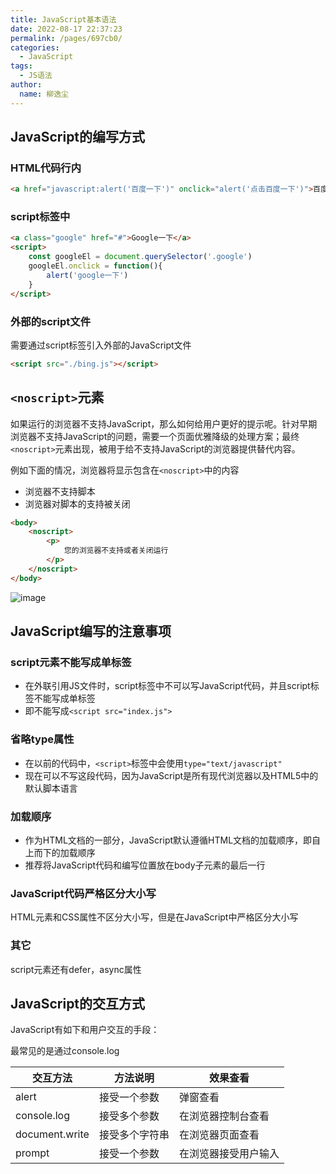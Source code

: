 ```yaml
---
title: JavaScript基本语法
date: 2022-08-17 22:37:23
permalink: /pages/697cb0/
categories:
  - JavaScript
tags:
  - JS语法
author: 
  name: 柳逸尘
---
```


## JavaScript的编写方式

### HTML代码行内

```html
<a href="javascript:alert('百度一下')" onclick="alert('点击百度一下')">百度一下</a>
```

### script标签中

```html
<a class="google" href="#">Google一下</a>
<script>
	const googleEl = document.querySelector('.google')
    googleEl.onclick = function(){
        alert('google一下')
    }
</script>
```

### 外部的script文件

需要通过script标签引入外部的JavaScript文件

```html
<script src="./bing.js"></script>
```

## `<noscript>`元素

如果运行的浏览器不支持JavaScript，那么如何给用户更好的提示呢。针对早期浏览器不支持JavaScript的问题，需要一个页面优雅降级的处理方案；最终`<noscript>`元素出现，被用于给不支持JavaScript的浏览器提供替代内容。

例如下面的情况，浏览器将显示包含在`<noscript>`中的内容

- 浏览器不支持脚本
- 浏览器对脚本的支持被关闭

```html
<body>
    <noscript>
    	<p>
            您的浏览器不支持或者关闭运行
        </p>
    </noscript>
</body>
```

![image](https://cdn.staticaly.com/gh/liuyichens/blog_img@main/image.5yml2gbh2as0.webp)

## JavaScript编写的注意事项

### script元素不能写成单标签

- 在外联引用JS文件时，script标签中不可以写JavaScript代码，并且script标签不能写成单标签
- 即不能写成`<script src="index.js">`

### 省略type属性

- 在以前的代码中，`<script>`标签中会使用`type="text/javascript"`
- 现在可以不写这段代码，因为JavaScript是所有现代浏览器以及HTML5中的默认脚本语言

### 加载顺序

- 作为HTML文档的一部分，JavaScript默认遵循HTML文档的加载顺序，即自上而下的加载顺序
- 推荐将JavaScript代码和编写位置放在body子元素的最后一行

### JavaScript代码严格区分大小写

HTML元素和CSS属性不区分大小写，但是在JavaScript中严格区分大小写

### 其它

script元素还有defer，async属性



## JavaScript的交互方式

JavaScript有如下和用户交互的手段：

最常见的是通过console.log

| 交互方法       | 方法说明       | 效果查看             |
| -------------- | -------------- | -------------------- |
| alert          | 接受一个参数   | 弹窗查看             |
| console.log    | 接受多个参数   | 在浏览器控制台查看   |
| document.write | 接受多个字符串 | 在浏览器页面查看     |
| prompt         | 接受一个参数   | 在浏览器接受用户输入 |

